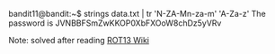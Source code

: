 bandit11@bandit:~$ strings data.txt | tr 'N-ZA-Mn-za-m' 'A-Za-z'
The password is JVNBBFSmZwKKOP0XbFXOoW8chDz5yVRv

Note: solved after reading [ROT13 Wiki](https://en.wikipedia.org/wiki/ROT13)

